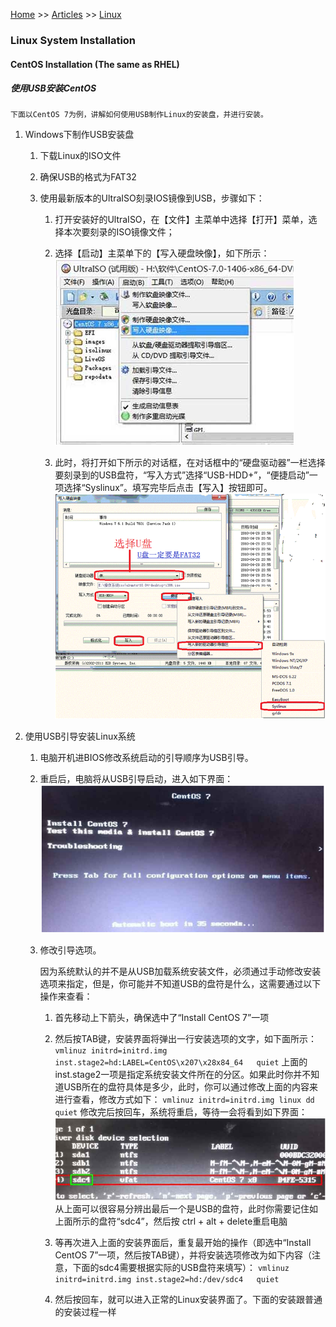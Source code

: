[Home](../../index.md) >> [Articles](../index.md) >> [Linux](index.md)


### Linux System Installation

#### CentOS Installation (The same as RHEL)

##### 使用USB安装CentOS

	下面以CentOS 7为例，讲解如何使用USB制作Linux的安装盘，并进行安装。

1. Windows下制作USB安装盘

	1. 下载Linux的ISO文件

	2. 确保USB的格式为FAT32

	3. 使用最新版本的UltraISO刻录IOS镜像到USB，步骤如下：
		1. 打开安装好的UltraISO，在【文件】主菜单中选择【打开】菜单，选择本次要刻录的ISO镜像文件；

		2. 选择【启动】主菜单下的【写入硬盘映像】，如下所示：
			![UltraISO](images/linux-installation-1.png)

		3. 此时，将打开如下所示的对话框，在对话框中的“硬盘驱动器”一栏选择要刻录到的USB盘符，“写入方式”选择“USB-HDD+”，“便捷启动”一项选择“Syslinux”。填写完毕后点击【写入】按钮即可。
			![UltraISO](images/linux-installation-2.png)

2. 使用USB引导安装Linux系统

	1. 电脑开机进BIOS修改系统启动的引导顺序为USB引导。

	2. 重启后，电脑将从USB引导启动，进入如下界面：
		![UltraISO](images/linux-installation-3.png)

	3. 修改引导选项。

		因为系统默认的并不是从USB加载系统安装文件，必须通过手动修改安装选项来指定，但是，你可能并不知道USB的盘符是什么，这需要通过以下操作来查看：

		1. 首先移动上下箭头，确保选中了“Install CentOS 7”一项

		2. 然后按TAB键，安装界面将弹出一行安装选项的文字，如下面所示：
			`vmlinuz initrd=initrd.img inst.stage2=hd:LABEL=CentOS\x207\x28x84_64   quiet`
		上面的inst.stage2一项是指定系统安装文件所在的分区。如果此时你并不知道USB所在的盘符具体是多少，此时，你可以通过修改上面的内容来进行查看，修改方式如下：
			`vmlinuz initrd=initrd.img linux dd   quiet`
		修改完后按回车，系统将重启，等待一会将看到如下界面：
			![UltraISO](images/linux-installation-4.png)
		从上面可以很容易分辨出最后一个是USB的盘符，此时你需要记住如上面所示的盘符“sdc4”，然后按 ctrl + alt + delete重启电脑

		3. 等再次进入上面的安装界面后，重复最开始的操作（即选中“Install CentOS 7”一项，然后按TAB键），并将安装选项修改为如下内容（注意，下面的sdc4需要根据实际的USB盘符来填写）：
			`vmlinuz initrd=initrd.img inst.stage2=hd:/dev/sdc4   quiet`

		4. 然后按回车，就可以进入正常的Linux安装界面了。下面的安装跟普通的安装过程一样



